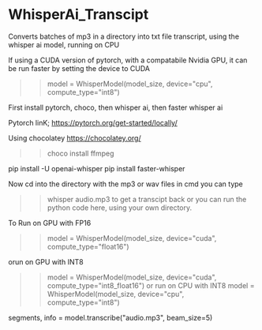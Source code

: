 # WhisperAi_Transcipt
Converts batches of mp3 in a directory into txt file transcript, using the whisper ai model, running on CPU 

If using a CUDA version of pytorch, with a compatabile Nvidia GPU, it can be run faster by setting the device to CUDA 
>> model = WhisperModel(model_size, device="cpu", compute_type="int8")

First install pytorch, choco, then whisper ai, then faster whisper ai 

Pytorch linK;
https://pytorch.org/get-started/locally/ 

Using chocolatey https://chocolatey.org/
>>choco install ffmpeg

pip install -U openai-whisper
pip install faster-whisper

Now cd into the directory with the mp3 or wav files in cmd you can type
>> whisper audio.mp3
to get a transcipt back
or you can run the python code here, using your own directory.


To Run on GPU with FP16
>>model = WhisperModel(model_size, device="cuda", compute_type="float16")

orun on GPU with INT8
>>model = WhisperModel(model_size, device="cuda", compute_type="int8_float16")
or run on CPU with INT8
>>model = WhisperModel(model_size, device="cpu", compute_type="int8")

segments, info = model.transcribe("audio.mp3", beam_size=5)
